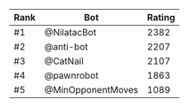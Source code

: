 Rank|Bot|Rating
---|---|---
#1|@NilatacBot|2382
#2|@anti-bot|2207
#3|@CatNail|2107
#4|@pawnrobot|1863
#5|@MinOpponentMoves|1089
